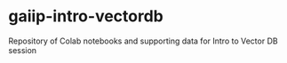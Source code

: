 # gaiip-intro-vectordb
Repository of Colab notebooks and supporting data for Intro to Vector DB session
